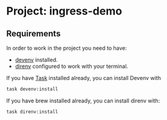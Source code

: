 # Project: ingress-demo

## Requirements
In order to work in the project you need to have:

- [devenv](https://devenv.sh/) installed.
- [direnv](https://direnv.net/docs/hook.html) configured to work with your terminal.


If you have [Task](https://github.com/go-task/task) installed already, you can install Devenv with 

```bash
task devenv:install
```

If you have brew installed already, you can install direnv with:

```bash
task direnv:install
```